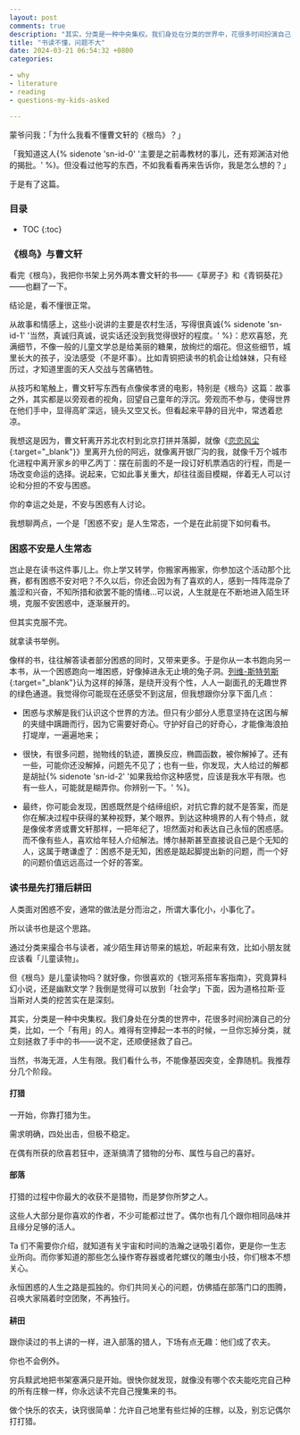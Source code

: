 ```yaml
---
layout: post
comments: true
description: "其实，分类是一种中央集权。我们身处在分类的世界中，花很多时间扮演自己的分类，比如，一个「有用」的人。难得有空捧起一本书的时候，一旦你忘掉分类，就立刻拯救了手中的书不说，说不定，也顺便拯救了自己。"
title: "书读不懂，问题不大"
date: 2024-03-21 06:54:32 +0800
categories:

- why
- literature
- reading
- questions-my-kids-asked

---
```


蒙爷问我：「为什么我看不懂曹文轩的《根鸟》？」

「我知道这人{% sidenote 'sn-id-0' '主要是之前毒教材的事儿，还有郑渊洁对他的揭批。' %}。但没看过他写的东西，不如我看看再来告诉你，我是怎么想的？」

于是有了这篇。


<h3>目录</h3>

- TOC
{:toc}

### 《根鸟》与曹文轩

看完《根鸟》，我把你书架上另外两本曹文轩的书——《草房子》和《青铜葵花》——也翻了一下。

结论是，看不懂很正常。

从故事和情感上，这些小说讲的主要是农村生活，写得很真诚{% sidenote 'sn-id-1' '当然，真诚归真诚，说实话还没到我觉得很好的程度。' %}：悲欢喜怒，充满细节，不像一般的儿童文学总是给美丽的糖果，放绚烂的烟花。但这些细节，城里长大的孩子，没法感受（不是坏事）。比如青铜把读书的机会让给妹妹，只有经历过，才知道里面的天人交战与苦痛牺牲。

从技巧和笔触上，曹文轩写东西有点像侯孝贤的电影，特别是《根鸟》这篇：故事之外，其实都是以旁观者的视角，回望自己童年的浮沉。旁观而不参与，使得世界在他们手中，显得高旷深远，镜头又空又长。但看起来平静的目光中，常透着悲凉。

我想这是因为，曹文轩离开苏北农村到北京打拼并落脚，就像《[恋恋风尘](https://movie.douban.com/subject/1292330/){:target="_blank"}》里离开九份的阿远，就像离开银厂沟的我，就像千万个城市化进程中离开家乡的甲乙丙丁：摆在前面的不是一段订好机票酒店的行程，而是一场改变命运的选择。说起来，它如此事关重大，却往往面目模糊，伴着无人可以讨论和分担的不安与困惑。

你的幸运之处是，不安与困惑有人讨论。

我想聊两点，一个是「困惑不安」是人生常态，一个是在此前提下如何看书。

### 困惑不安是人生常态

岂止是在读书这件事儿上。你上学又转学，你搬家再搬家，你参加这个活动那个比赛，都有困惑不安对吧？不久以后，你还会因为有了喜欢的人，感到一阵阵混杂了羞涩和兴奋，不知所措和欲罢不能的情绪...可以说，人生就是在不断地进入陌生环境，克服不安困惑中，逐渐展开的。

但其实克服不完。

就拿读书举例。

像样的书，往往解答读者部分困惑的同时，又带来更多。于是你从一本书跑向另一本书，从一个困惑跑向一堆困惑，好像掉进永无止境的兔子洞。[列维-斯特劳斯](https://tyingknots.net/2021/11/anthropology-as-atonement/){:target="_blank"}认为这样的掉落，是绕开没有个性，人人一副面孔的无趣世界的绿色通道。我觉得你可能现在还感受不到这层，但我想跟你分享下面几点：

- 困惑与求解是我们认识这个世界的方法。但只有少部分人愿意坚持在这困与解的夹缝中蹒跚而行，因为它需要好奇心。守护好自己的好奇心，才能像海浪拍打堤岸，一遍遍地来；

- 很快，有很多问题，抛物线的轨迹，置换反应，椭圆函数，被你解掉了。还有一些，可能你还没解掉，问题先不见了；也有一些，你发现，大人给过的解都是胡扯{% sidenote 'sn-id-2' '如果我给你这种感觉，应该是我水平有限。也有一些人，可能就是糊弄你。你辨别一下。' %}。

- 最终，你可能会发现，困惑既然是个结缔组织，对抗它靠的就不是答案，而是你在解决过程中获得的某种视野，某个眼界。到达这种境界的人有个特点，就是像侯孝贤或曹文轩那样，一把年纪了，坦然面对和表达自己永恒的困惑感。而不像有些人，喜欢给年轻人介绍解法。博尔赫斯甚至直接说自己是个无知的人，这属于瞎谦虚了：困惑不是无知，困惑是踮起脚提出新的问题，而一个好的问题价值远远高过一个好的答案。

### 读书是先打猎后耕田

人类面对困惑不安，通常的做法是分而治之，所谓大事化小，小事化了。

所以读书也是这个思路。

通过分类来撮合书与读者，减少陌生拜访带来的尴尬，听起来有效，比如小朋友就应该看「儿童读物」。

但《根鸟》是儿童读物吗？就好像，你很喜欢的《银河系搭车客指南》，究竟算科幻小说，还是幽默文学？我倒是觉得可以放到「社会学」下面，因为道格拉斯·亚当斯对人类的挖苦实在是深刻。

其实，分类是一种中央集权。我们身处在分类的世界中，花很多时间扮演自己的分类，比如，一个「有用」的人。难得有空捧起一本书的时候，一旦你忘掉分类，就立刻拯救了手中的书——说不定，还顺便拯救了自己。

当然，书海无涯，人生有限。我们看什么书，不能像基因突变，全靠随机。我推荐分几个阶段。

#### 打猎

一开始，你靠打猎为生。

需求明确，四处出击，但极不稳定。

在偶有所获的欣喜若狂中，逐渐搞清了猎物的分布、属性与自己的喜好。

#### 部落

打猎的过程中你最大的收获不是猎物，而是梦你所梦之人。

这些人大部分是你喜欢的作者，不少可能都过世了。偶尔也有几个跟你相同品味并且缘分足够的活人。

Ta 们不需要你介绍，就知道有关宇宙和时间的浩瀚之谜吸引着你，更是你一生志业所向。而你爹知道的那些怎么操作寄存器或者陀螺仪的雕虫小技，你们根本不想关心。

永恒困惑的人生之路是孤独的。你们共同关心的问题，仿佛插在部落门口的图腾，召唤大家隔着时空团聚，不再独行。

#### 耕田

跟你读过的书上讲的一样，进入部落的猎人，下场有点无趣：他们成了农夫。

你也不会例外。

穷兵黩武地把书架塞满只是开始。很快你就发现，就像没有哪个农夫能吃完自己种的所有庄稼一样，你永远读不完自己搜集来的书。

做个快乐的农夫，诀窍很简单：允许自己地里有些烂掉的庄稼，以及，别忘记偶尔打打猎。